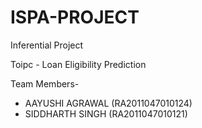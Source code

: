# ISPA-PROJECT
Inferential Project 


Toipc - Loan Eligibility Prediction


Team Members-
 * AAYUSHI AGRAWAL (RA2011047010124)
 * SIDDHARTH SINGH (RA2011047010121)
